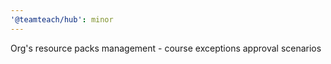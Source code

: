 ```yaml
---
'@teamteach/hub': minor
---
```


Org's resource packs management - course exceptions approval scenarios

